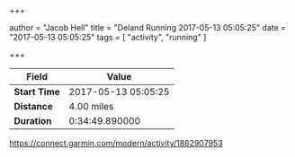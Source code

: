 +++

author = "Jacob Hell"
title = "Deland Running 2017-05-13 05:05:25"
date = "2017-05-13 05:05:25"
tags = [
    "activity", "running"
]

+++

<!--more-->

|Field  |Value  |
|--- | --- |
|**Start Time**|2017-05-13 05:05:25|
|**Distance**|4.00 miles|
|**Duration**|0:34:49.890000|

https://connect.garmin.com/modern/activity/1862907953